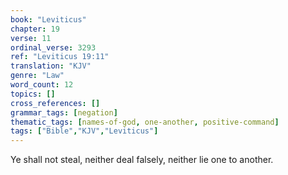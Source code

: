 ```yaml
---
book: "Leviticus"
chapter: 19
verse: 11
ordinal_verse: 3293
ref: "Leviticus 19:11"
translation: "KJV"
genre: "Law"
word_count: 12
topics: []
cross_references: []
grammar_tags: [negation]
thematic_tags: [names-of-god, one-another, positive-command]
tags: ["Bible","KJV","Leviticus"]
---
```

Ye shall not steal, neither deal falsely, neither lie one to another.
